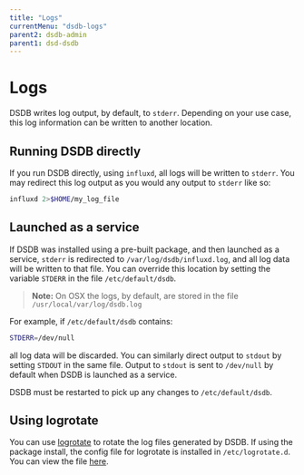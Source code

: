 ```yaml
---
title: "Logs"
currentMenu: "dsdb-logs"
parent2: dsdb-admin
parent1: dsd-dsdb
---
```


# Logs

DSDB writes log output, by default, to `stderr`.
Depending on your use case, this log information can be written to another location.

## Running DSDB directly

If you run DSDB directly, using `influxd`, all logs will be written to `stderr`.
You may redirect this log output as you would any output to `stderr` like so:

```sh
influxd 2>$HOME/my_log_file
```

## Launched as a service

If DSDB was installed using a pre-built package, and then launched as a service, `stderr` is redirected to `/var/log/dsdb/influxd.log`, and all log data will be written to that file.
You can override this location by setting the variable `STDERR` in the file `/etc/default/dsdb`.

>**Note:** On OSX the logs, by default, are stored in the file `/usr/local/var/log/dsdb.log`
 
For example, if `/etc/default/dsdb` contains:

```sh
STDERR=/dev/null
```

all log data will be discarded.
You can similarly direct output to `stdout` by setting `STDOUT` in the same file.
Output to `stdout` is sent to `/dev/null` by default when DSDB is launched as a service.

DSDB must be restarted to pick up any changes to `/etc/default/dsdb`.


## Using logrotate

You can use [logrotate](http://manpages.ubuntu.com/manpages/hardy/man8/logrotate.8.html) to rotate the log files generated by DSDB.
If using the package install, the config file for logrotate is installed in `/etc/logrotate.d`.
You can view the file [here](https://github.com/dsdb/dsdb/blob/master/scripts/logrotate).

